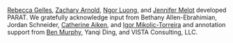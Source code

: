 [Rebecca Gelles](https://cset.georgetown.edu/staff/rebecca-gelles/), [Zachary Arnold](https://cset.georgetown.edu/staff/zachary-arnold/), [Ngor Luong](https://cset.georgetown.edu/staff/ngor-luong/), and [Jennifer Melot](https://cset.georgetown.edu/staff/jennifer-melot/) developed PARAT. We gratefully acknowledge input from Bethany Allen-Ebrahimian, Jordan Schneider, [Catherine Aiken](https://cset.georgetown.edu/staff/catherine-aiken/), and [Igor Mikolic-Torreira](https://cset.georgetown.edu/staff/igor-mikolic-torreira/) and annotation support from [Ben Murphy](https://cset.georgetown.edu/staff/ben-murphy/), Yanqi Ding, and VISTA Consulting, LLC.
